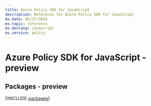 ```yaml
---
title: Azure Policy SDK for JavaScript
description: Reference for Azure Policy SDK for JavaScript
ms.date: 02/27/2024
ms.topic: reference
ms.devlang: javascript
ms.service: policy
---
```

# Azure Policy SDK for JavaScript - preview
## Packages - preview
[!INCLUDE [packages](policy-index.md)]